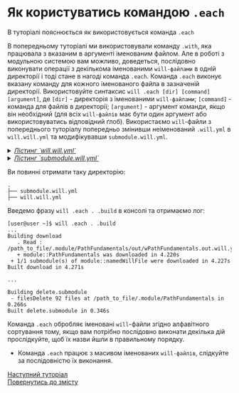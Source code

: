 

# Як користуватись командою `.each`

В туторіалі пояснюється як використовується команда `.each`

В попередньому туторіалі ми використовували команду `.with`, яка працювала з вказаним в аргументі іменованим файлом. Але в роботі з модульною системою вам можливо, доведеться, послідовно виконувати операції з декількома іменованими `will-файлами` в одній директорії і тоді стане в нагоді команда `.each`. Команда `.each` виконує вказану команду для кожного іменованого файла в зазначеній директорії. Використовуйте синтаксис `will .each [dir] [command] [argument]`, де `[dir]` - директорія з іменованими `will-файлами`; `[command]` - команда для файлів в директорії; `[argument]` - аргумент команди, якщо він необхідний (для всіх `will-файлів` має бути один аргумент або використовуватись відповідний ґлоб).
Використаємо `will`-файли з попереднього туторіалу попередньо змінивши неіменований `.will.yml` в `will.will.yml` та модифікувавши `submodule.will.yml`.

<details>
    <summary><u><em>Лістинг `will.will.yml`</em></u></summary>

```yaml

about :

  name : deleteSubmodule
  description : "To test .each command"

path :

  fileToDelete :
      path : './.module/PathFundamentals'

step  :

  delete.submodule :
      inherit : predefined.delete
      filePath : path::fileToDelete*


build :

  delete.submodule :
      criterion :
          default : 1
      steps :
          - delete.*

```

</details>

<details>
    <summary><u><em>Лістинг `submodule.will.yml`</em></u></summary>

```yaml
about :

    name : namedWillFile
    description : "To test .each command"
    version : 0.0.1

submodule :

    PathFundamentals : git+https:///github.com/Wandalen/wPathFundamentals.git/out/wPathFundamentals#master

build :

    download :        
      steps :
        - submodules.download
      criterion :
        default : 1

```

</details>

Ви повинні отримати таку директорію:

```
.
├── submodule.will.yml
├── will.will.yml

```

Введемо фразу `will .each . .build` в консолі та отримаємо лог:

```
[user@user ~]$ will .each . .build
...
Building download
   . Read : /path_to_file/.module/PathFundamentals/out/wPathFundamentals.out.will.yml
   + module::PathFundamentals was downloaded in 4.220s
 + 1/1 submodule(s) of module::namedWillFile were downloaded in 4.227s
Built download in 4.271s

...

Building delete.submodule
 - filesDelete 92 files at /path_to_file/.module/PathFundamentals in 0.266s
Built delete.submodule in 0.346s

```

Команда `.each` обробляє іменовані `will`-файли згідно алфавітного сортування тому, якщо вам потрібно послідовно виконати декілька дій прослідкуйте, щоб їх назви йшли в правильному порядку.

- Команда `.each` працює з масивом іменованих `will-файлів`, слідкуйте за послідовністю їх виконання.

[Наступний туторіал]()  
[Повернутись до змісту](../README.md#tutorials)
